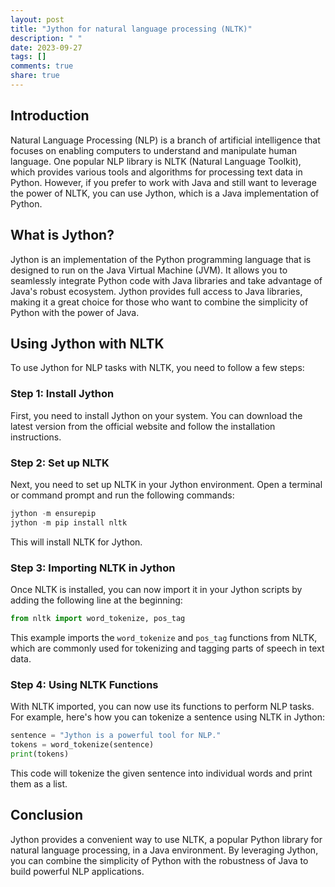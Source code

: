 ```yaml
---
layout: post
title: "Jython for natural language processing (NLTK)"
description: " "
date: 2023-09-27
tags: []
comments: true
share: true
---
```


## Introduction
Natural Language Processing (NLP) is a branch of artificial intelligence that focuses on enabling computers to understand and manipulate human language. One popular NLP library is NLTK (Natural Language Toolkit), which provides various tools and algorithms for processing text data in Python. However, if you prefer to work with Java and still want to leverage the power of NLTK, you can use Jython, which is a Java implementation of Python.

## What is Jython?
Jython is an implementation of the Python programming language that is designed to run on the Java Virtual Machine (JVM). It allows you to seamlessly integrate Python code with Java libraries and take advantage of Java's robust ecosystem. Jython provides full access to Java libraries, making it a great choice for those who want to combine the simplicity of Python with the power of Java.

## Using Jython with NLTK
To use Jython for NLP tasks with NLTK, you need to follow a few steps:

### Step 1: Install Jython
First, you need to install Jython on your system. You can download the latest version from the official website and follow the installation instructions.

### Step 2: Set up NLTK
Next, you need to set up NLTK in your Jython environment. Open a terminal or command prompt and run the following commands:

```python
jython -m ensurepip
jython -m pip install nltk
```

This will install NLTK for Jython.

### Step 3: Importing NLTK in Jython
Once NLTK is installed, you can now import it in your Jython scripts by adding the following line at the beginning:

```python
from nltk import word_tokenize, pos_tag
```

This example imports the `word_tokenize` and `pos_tag` functions from NLTK, which are commonly used for tokenizing and tagging parts of speech in text data.

### Step 4: Using NLTK Functions
With NLTK imported, you can now use its functions to perform NLP tasks. For example, here's how you can tokenize a sentence using NLTK in Jython:

```python
sentence = "Jython is a powerful tool for NLP."
tokens = word_tokenize(sentence)
print(tokens)
```

This code will tokenize the given sentence into individual words and print them as a list.

## Conclusion
Jython provides a convenient way to use NLTK, a popular Python library for natural language processing, in a Java environment. By leveraging Jython, you can combine the simplicity of Python with the robustness of Java to build powerful NLP applications.